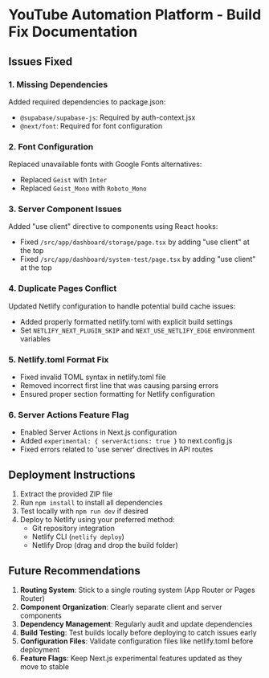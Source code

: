 # YouTube Automation Platform - Build Fix Documentation

## Issues Fixed

### 1. Missing Dependencies
Added required dependencies to package.json:
- `@supabase/supabase-js`: Required by auth-context.jsx
- `@next/font`: Required for font configuration

### 2. Font Configuration
Replaced unavailable fonts with Google Fonts alternatives:
- Replaced `Geist` with `Inter`
- Replaced `Geist_Mono` with `Roboto_Mono`

### 3. Server Component Issues
Added "use client" directive to components using React hooks:
- Fixed `/src/app/dashboard/storage/page.tsx` by adding "use client" at the top
- Fixed `/src/app/dashboard/system-test/page.tsx` by adding "use client" at the top

### 4. Duplicate Pages Conflict
Updated Netlify configuration to handle potential build cache issues:
- Added properly formatted netlify.toml with explicit build settings
- Set `NETLIFY_NEXT_PLUGIN_SKIP` and `NEXT_USE_NETLIFY_EDGE` environment variables

### 5. Netlify.toml Format Fix
- Fixed invalid TOML syntax in netlify.toml file
- Removed incorrect first line that was causing parsing errors
- Ensured proper section formatting for Netlify configuration

### 6. Server Actions Feature Flag
- Enabled Server Actions in Next.js configuration
- Added `experimental: { serverActions: true }` to next.config.js
- Fixed errors related to 'use server' directives in API routes

## Deployment Instructions

1. Extract the provided ZIP file
2. Run `npm install` to install all dependencies
3. Test locally with `npm run dev` if desired
4. Deploy to Netlify using your preferred method:
   - Git repository integration
   - Netlify CLI (`netlify deploy`)
   - Netlify Drop (drag and drop the build folder)

## Future Recommendations

1. **Routing System**: Stick to a single routing system (App Router or Pages Router)
2. **Component Organization**: Clearly separate client and server components
3. **Dependency Management**: Regularly audit and update dependencies
4. **Build Testing**: Test builds locally before deploying to catch issues early
5. **Configuration Files**: Validate configuration files like netlify.toml before deployment
6. **Feature Flags**: Keep Next.js experimental features updated as they move to stable
